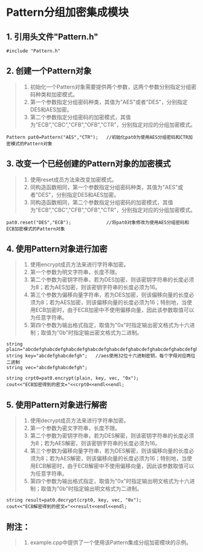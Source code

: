 # Pattern分组加密集成模块

   ## 1. 引用头文件"Pattern.h"
    #include "Pattern.h"

   ## 2. 创建一个Pattern对象
   > 1. 初始化一个Pattern对象需要提供两个参数，这两个参数分别指定分组密码种类和加密模式。
   > 2. 第一个参数指定分组密码种类，其值为"AES"或者"DES"，分别指定DES和AES加密。
   > 3. 第二个参数指定分组密码的加密模式，其值为"ECB","CBC","CFB","OFB","CTR"，分别指定对应的分组加密模式。
   
    Pattern pat0=Pattern("AES","CTR");   //初始化pat0为使用AES分组密码和CTR加密模式的Pattern对象
	  
    
   ## 3. 改变一个已经创建的Pattern对象的加密模式
   > 1. 使用reset成员方法来改变加密模式。
   > 2. 同构造函数相同，第一个参数指定分组密码种类，其值为"AES"或者"DES"，分别指定DES和AES加密。
   > 3. 同构造函数相同，第二个参数指定分组密码的加密模式，其值为"ECB","CBC","CFB","OFB","CTR"，分别指定对应的分组加密模式。
   
    pat0.reset("DES","ECB");             //将pat0对象修改为使用AES分组密码和ECB加密模式的Pattern对象
    
   ## 4. 使用Pattern对象进行加密
   > 1. 使用encrypt成员方法来进行字符串加密。
   > 2. 第一个参数为明文字符串，长度不限。
   > 3. 第二个参数为密钥字符串，若为DES加密，则该密钥字符串的长度必须为8；若为AES加密，则该密钥字符串的长度必须为16。
   > 4. 第三个参数为偏移向量字符串，若为DES加密，则该偏移向量的长度必须为8；若为AES加密，则该偏移向量的长度必须为16；特别地，当使用ECB加密时，由于ECB加密中不使用偏移向量，因此该参数取值可以为任意字符串。
   > 5. 第四个参数为输出格式指定，取值为"0x"时指定输出密文格式为十六进制；取值为"0b"时指定输出密文格式为二进制。
   
    string plain="abcdefghabcdefghabcdefghabcdefghabcdefghabcdefghabcdefghabcdefghabcdefghabcdefghabcdefghabcdefghab";
    string key="abcdefghabcdefgh";   //aes使用32位十六进制密钥，每个字母对应两位二进制 
    string vec="abcdefghabcdefgh";
  
    string crpt0=pat0.encrypt(plain, key, vec, "0x");
    cout<<"ECB加密得到的密文="<<crpt0<<endl<<endl;
	
   
   ## 5. 使用Pattern对象进行解密
   > 1. 使用decrypt成员方法来进行字符串加密。
   > 2. 第一个参数为密文字符串，长度不限。
   > 3. 第二个参数为密钥字符串，若为DES解密，则该密钥字符串的长度必须为8；若为AES解密，则该密钥字符串的长度必须为16。
   > 4. 第三个参数为偏移向量字符串，若为DES解密，则该偏移向量的长度必须为8；若为AES解密，则该偏移向量的长度必须为16；特别地，当使用ECB解密时，由于ECB解密中不使用偏移向量，因此该参数取值可以为任意字符串。
   > 5. 第四个参数为输出格式指定，取值为"0x"时指定输出明文格式为十六进制；取值为"0b"时指定输出明文格式为二进制。
   
    string result=pat0.decrypt(crpt0, key, vec, "0x");
    cout<<"ECB解密得到的密文="<<result<<endl<<endl;

  ## 附注：
  > 1. example.cpp中提供了一个使用该Pattern集成分组加密模块的示例。
  
